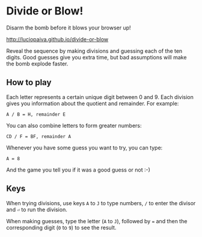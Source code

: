
# Divide or Blow!

Disarm the bomb before it blows your browser up!

http://luciopaiva.github.io/divide-or-blow

Reveal the sequence by making divisions and guessing each of the ten digits. Good guesses give you extra time, but bad
assumptions will make the bomb explode faster.

## How to play

Each letter represents a certain unique digit between 0 and 9. Each division gives you information about the quotient
and remainder. For example:

    A / B = H, remainder E

You can also combine letters to form greater numbers:

    CD / F = BF, remainder A

Whenever you have some guess you want to try, you can type:

    A = 8

And the game you tell you if it was a good guess or not :-)

## Keys

When trying divisions, use keys `A` to `J` to type numbers, `/` to enter the divisor and `⏎` to run the division.

When making guesses, type the letter (`A` to `J`), followed by `=` and then the corresponding digit (`0` to `9`) to see
the result.
